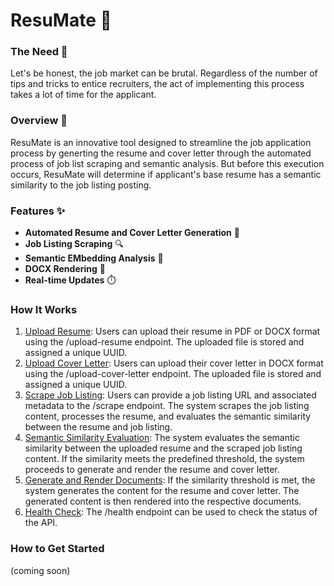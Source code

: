 # ResuMate 🚀

### The Need 💼
Let's be honest, the job market can be brutal. Regardless of the number of tips and tricks to entice recruiters, the act of implementing this process takes a lot of time for the applicant.

### Overview 🌟
ResuMate is an innovative tool designed to streamline the job application process by generting the resume and cover letter through the automated process of job list scraping and semantic analysis. But before this execution occurs, ResuMate will determine if applicant's base resume has a semantic similarity to the job listing posting.

### Features ✨
- **Automated Resume and Cover Letter Generation** 📝
- **Job Listing Scraping** 🔍
- **Semantic EMbedding Analysis** 🧠
- **DOCX Rendering** 📄
- **Real-time Updates** ⏱️

### How It Works
1. <u>Upload Resume</u>: Users can upload their resume in PDF or DOCX format using the /upload-resume endpoint. The uploaded file is stored and assigned a unique UUID.
2. <u>Upload Cover Letter</u>: Users can upload their cover letter in DOCX format using the /upload-cover-letter endpoint. The uploaded file is stored and assigned a unique UUID.
3. <u>Scrape Job Listing</u>: Users can provide a job listing URL and associated metadata to the /scrape endpoint. The system scrapes the job listing content, processes the resume, and evaluates the semantic similarity between the resume and job listing.
4. <u>Semantic Similarity Evaluation</u>: The system evaluates the semantic similarity between the uploaded resume and the scraped job listing content. If the similarity meets the predefined threshold, the system proceeds to generate and render the resume and cover letter.
5.  <u>Generate and Render Documents</u>: If the similarity threshold is met, the system generates the content for the resume and cover letter. The generated content is then rendered into the respective documents.
6. <u>Health Check</u>: The /health endpoint can be used to check the status of the API.

### How to Get Started
(coming soon)
